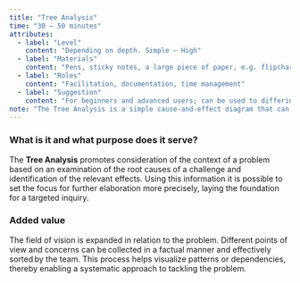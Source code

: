 ```yaml
---
title: "Tree Analysis"
time: "30 – 50 minutes"
attributes:
  - label: "Level"
    content: "Depending on depth. Simple – High"
  - label: "Materials"
    content: "Pens, sticky notes, a large piece of paper, e.g. flipchart or back of a poster"
  - label: "Roles"
    content: "Facilitation, documentation, time management"
  - label: "Suggestion"
    content: "For beginners and advanced users; can be used to differing degrees of depth"
note: "The Tree Analysis is a simple cause-and-effect diagram that can be used as a basis for a system analysis. Cause-and-effect diagrams include the graphic representation of causes that lead to or significantly influence an outcome."
---
```


### What is it and what purpose does it serve?

The **Tree Analysis** promotes consideration of the context of a problem based on an examination of the root causes of a challenge and identification of the relevant effects. Using this information it is possible to set the focus for further elaboration more precisely, laying the foundation for a targeted inquiry.

### Added value

The field of vision is expanded in relation to the problem. Different points of view and concerns can be collected in a factual manner and effectively sorted by the team. This process helps visualize patterns or dependencies, thereby enabling a systematic approach to tackling the problem.

